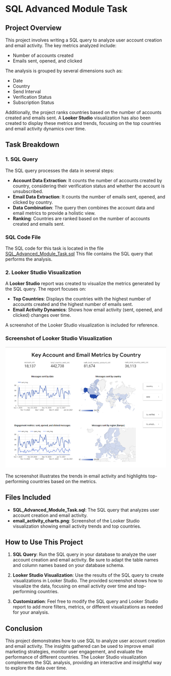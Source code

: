 # SQL Advanced Module Task

## Project Overview

This project involves writing a SQL query to analyze user account creation and email activity. The key metrics analyzed include:

- Number of accounts created
- Emails sent, opened, and clicked

The analysis is grouped by several dimensions such as:

- Date
- Country
- Send Interval
- Verification Status
- Subscription Status

Additionally, the project ranks countries based on the number of accounts created and emails sent. A **Looker Studio** visualization has also been created to display these metrics and trends, focusing on the top countries and email activity dynamics over time.

## Task Breakdown

### 1. **SQL Query**

The SQL query processes the data in several steps:

- **Account Data Extraction**: It counts the number of accounts created by country, considering their verification status and whether the account is unsubscribed.
- **Email Data Extraction**: It counts the number of emails sent, opened, and clicked by country.
- **Data Combination**: The query then combines the account data and email metrics to provide a holistic view.
- **Ranking**: Countries are ranked based on the number of accounts created and emails sent.

### SQL Code File

The SQL code for this task is located in the file [SQL_Advanced_Module_Task.sql](SQL_Advanced_Module_Task/SQL_Advanced_Module_Task.sql) 
This file contains the SQL query that performs the analysis.

### 2. **Looker Studio Visualization**

A **Looker Studio** report was created to visualize the metrics generated by the SQL query. The report focuses on:

- **Top Countries**: Displays the countries with the highest number of accounts created and the highest number of emails sent.
- **Email Activity Dynamics**: Shows how email activity (sent, opened, and clicked) changes over time.

A screenshot of the Looker Studio visualization is included for reference.

### Screenshot of Looker Studio Visualization

![Email Activity Chart](SQL_Advanced_Module_Task/email_activity_charts.png)

The screenshot illustrates the trends in email activity and highlights top-performing countries based on the metrics.

## Files Included

- **SQL_Advanced_Module_Task.sql**: The SQL query that analyzes user account creation and email activity.
- **email_activity_charts.png**: Screenshot of the Looker Studio visualization showing email activity trends and top countries.

## How to Use This Project

1. **SQL Query**: Run the SQL query in your database to analyze the user account creation and email activity. Be sure to adapt the table names and column names based on your database schema.

2. **Looker Studio Visualization**: Use the results of the SQL query to create visualizations in Looker Studio. The provided screenshot shows how to visualize the data, focusing on email activity over time and top-performing countries.

3. **Customization**: Feel free to modify the SQL query and Looker Studio report to add more filters, metrics, or different visualizations as needed for your analysis.

## Conclusion

This project demonstrates how to use SQL to analyze user account creation and email activity. The insights gathered can be used to improve email marketing strategies, monitor user engagement, and evaluate the performance of different countries. The Looker Studio visualization complements the SQL analysis, providing an interactive and insightful way to explore the data over time.
